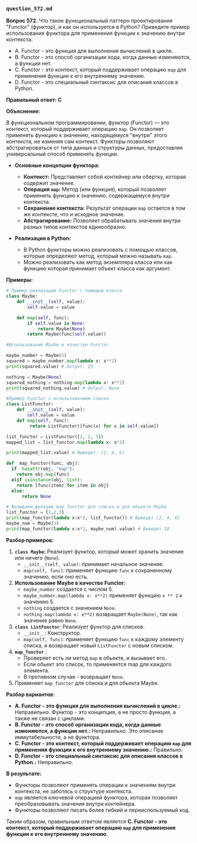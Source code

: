 ### `question_572.md`

**Вопрос 572.** Что такое функциональный паттерн проектирования "Functor" (функтор), и как он используется в Python? Приведите пример использования функтора для применения функции к значению внутри контекста.

-   A. Functor - это функция для выполнения вычислений в цикле.
-   B. Functor - это способ организации кода, когда данные изменяются, а функции нет.
-   C. Functor - это контекст, который поддерживает операцию `map` для применения функции к его внутреннему значению.
-   D. Functor - это специальный синтаксис для описания классов в Python.

**Правильный ответ: C**

**Объяснение:**

В функциональном программировании, функтор (Functor) — это контекст, который поддерживает операцию `map`. Он позволяет применять функцию к значению, находящемуся "внутри" этого контекста, не изменяя сам контекст.  Функторы позволяют абстрагироваться от типа данных и структуры данных, предоставляя универсальный способ применять функции.

*   **Основные концепции функтора:**
    *   **Контекст:**  Представляет собой контейнер или обертку, которая содержит значение.
    *   **Операция `map`:** Метод (или функция), который позволяет применить функцию к значению, содержащемуся внутри контекста.
    *  **Сохранение контекста:**  Результат операции `map` остается в том же контексте, что и исходное значение.
    *   **Абстрагирование:** Позволяет обрабатывать значения внутри разных типов контекстов единообразно.

*   **Реализация в Python:**
    *  В Python функторы можно реализовать с помощью классов, которые определяют метод, который можно называть `map`.
    *  Можно реализовать как метод экземпляра класса или как функцию которая принимает объект класса как аргумент.

**Примеры:**

```python
# Пример реализации Functor с помощью класса
class Maybe:
    def __init__(self, value):
        self.value = value

    def map(self, func):
        if self.value is None:
            return Maybe(None)
        return Maybe(func(self.value))

#Использование Maybe в качестве Functor

maybe_number = Maybe(5)
squared = maybe_number.map(lambda x: x**2)
print(squared.value) # Output: 25

nothing = Maybe(None)
squared_nothing = nothing.map(lambda x: x**2)
print(squared_nothing.value) # Output: None

#Пример Functor с использованием списка
class ListFunctor:
    def __init__(self, value):
        self.value = value
    def map(self, func):
         return ListFunctor([func(x) for x in self.value])

list_functor = ListFunctor([1, 2, 3])
mapped_list = list_functor.map(lambda x: x*2)

print(mapped_list.value) # Выведет: [2, 4, 6]

def  map_functor(func, obj):
  if  hasattr(obj, "map"):
    return obj.map(func)
  elif isinstance(obj, list):
    return [func(item) for item in obj]
  else:
      return None

# Вызываем функцию map_functor для списка и для обьекта Maybe
list_functor = [1,2,3]
print(map_functor(lambda x:x*2, list_functor)) # Выведет [2, 4, 6]
maybe_num = Maybe(5)
print(map_functor(lambda x:x*2, maybe_num).value) # Выведет 10
```

**Разбор примеров:**

1.  **`class Maybe`:**  Реализует функтор, который может хранить значение или ничего (`None`).
    *  `__init__(self, value)`: принимает начальное значение.
    *  `map(self, func)`: применяет функцию `func` к сохраненному значению, если оно есть.
2.   **Использование Maybe в качестве Functor:**
      * `maybe_number`  создается с числом 5.
     * `maybe_number.map(lambda x: x**2)` применяет функцию `x ** 2`  к значению 5.
     *  `nothing`  создается с значением  `None`.
     *  `nothing.map(lambda x: x**2)` возвращает `Maybe(None)`, так как  значение равно `None`.
3.  **`class ListFunctor`**:  Реализует функтор для списков.
      *   `__init__`: Конструктор.
      *   `map(self, func)`: применяет функцию  `func` к каждому элементу списка, и возвращает новый `ListFunctor` c новым списком.
4. **`map_functor`** :
    *   Проверяет есть ли метод `map` в обьекте, и вызывает его.
   *  Если обьект это список, то применяется map для каждого элемента.
   *   В противном случае - возвращает  `None`.
5.  Применяет `map_functor` для списка и для обьекта Maybe.

**Разбор вариантов:**
*   **A. Functor - это функция для выполнения вычислений в цикле.:** Неправильно. Функтор - это концепция, а не просто функция, а также не связан с циклами.
*  **B. Functor - это способ организации кода, когда данные изменяются, а функции нет.:** Неправильно. Это описание иммутабельности, а не функтора.
*  **C. Functor - это контекст, который поддерживает операцию `map` для применения функции к его внутреннему значению.:** Правильно.
*   **D. Functor - это специальный синтаксис для описания классов в Python.:** Неправильно.

**В результате:**
*  Функторы позволяют применять операции к значениям внутри контекста, не заботясь о структуре контекста.
*  `map` является ключевой операцией функтора, которая позволяет преобразовывать значения внутри контейнера.
*  Функторы позволяют писать более гибкий и переиспользуемый код.

Таким образом, правильным ответом является **C. Functor - это контекст, который поддерживает операцию `map` для применения функции к его внутреннему значению.**
